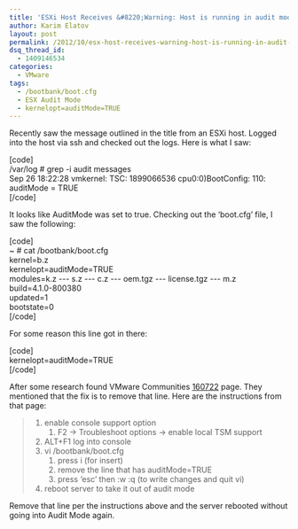 ```yaml
---
title: 'ESXi Host Receives &#8220;Warning: Host is running in audit mode. Your configuration will not be persistent across reboots&#8221; Error Message'
author: Karim Elatov
layout: post
permalink: /2012/10/esx-host-receives-warning-host-is-running-in-audit-mode-your-configuration-will-not-be-persistent-across-reboots-error-message/
dsq_thread_id:
  - 1409146534
categories:
  - VMware
tags:
  - /bootbank/boot.cfg
  - ESX Audit Mode
  - kernelopt=auditMode=TRUE
---
```

Recently saw the message outlined in the title from an ESXi host. Logged into the host via ssh and checked out the logs. Here is what I saw:

[code]  
/var/log # grep -i audit messages  
Sep 26 18:22:28 vmkernel: TSC: 1899066536 cpu0:0)BootConfig: 110: auditMode = TRUE  
[/code]

It looks like AuditMode was set to true. Checking out the &#8216;boot.cfg&#8217; file, I saw the following:

[code]  
~ # cat /bootbank/boot.cfg  
kernel=b.z  
kernelopt=auditMode=TRUE  
modules=k.z \--- s.z \--- c.z \--- oem.tgz \--- license.tgz \--- m.z  
build=4.1.0-800380  
updated=1  
bootstate=0  
[/code]

For some reason this line got in there:

[code]  
kernelopt=auditMode=TRUE  
[/code]

After some research found VMware Communities <a href="http://communities.vmware.com/thread/160722" onclick="javascript:_gaq.push(['_trackEvent','outbound-article','http://communities.vmware.com/thread/160722']);">160722</a> page. They mentioned that the fix is to remove that line. Here are the instructions from that page:

> 1.  enable console support option 
>     1.  F2 -> Troubleshoot options -> enable local TSM support
> 2.  ALT+F1 log into console
> 3.  vi /bootbank/boot.cfg 
>     1.  press i (for insert)
>     2.  remove the line that has auditMode=TRUE
>     3.  press &#8216;esc&#8217; then :w :q (to write changes and quit vi)
> 4.  reboot server to take it out of audit mode

Remove that line per the instructions above and the server rebooted without going into Audit Mode again.

<p class="wp-flattr-button">
  <a class="FlattrButton" style="display:none;" href="http://virtuallyhyper.com/2012/10/esx-host-receives-warning-host-is-running-in-audit-mode-your-configuration-will-not-be-persistent-across-reboots-error-message/" title=" ESXi Host Receives &#8220;Warning: Host is running in audit mode. Your configuration will not be persistent across reboots&#8221; Error Message" rev="flattr;uid:virtuallyhyper;language:en_GB;category:text;tags:/bootbank/boot.cfg,ESX Audit Mode,kernelopt=auditMode=TRUE,blog;button:compact;">Recently saw the message outlined in the title from an ESXi host. Logged into the host via ssh and checked out the logs. Here is what I saw: [code] /var/log...</a>
</p>